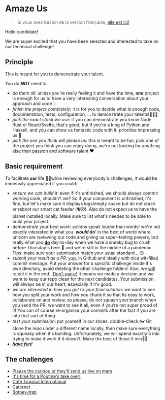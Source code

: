 # Amaze Us
> Si vous avez besoin de la version française, [elle est ici!](README.fr,md)

Hello candidate!



We are super excited that you have been selected and interested to take on our technical challenge!

## Principle
This is meant for you to demonstrate your talent.

You do ***NOT*** need to:

- *do them all*: unless you're really feeling it and have the time, ***one*** project is enough for us to have a very 
  interesting conversation about your approach and code 💡
- *finish the project completely*: it is for you to decide what is enough code, documentation, tests, configuration, ... 
  to demonstrate your talents!🏋🏻‍♀️
- *pick the exact stack we use*: if you can demonstrate you know Node, Rust or React/Svelte, that's good, but if you're 
  a king of Python and Haskell, and you can show us fantastic code with it, prioritize impressing us 💪
- *pick the one you think will please us*: this is meant to be fun, pick one of the project you think you can enjoy 
  doing,  we're not looking for anything else than passion and software talent ❤️



## Basic requirement

To facilitate ***our*** life 💁‍♂️while reviewing everybody's challenges, it would be immensily appreciated if you could:

- *ensure we can build it*: even if it's unfinished, we should always commit working code, shouldn't we? 
  So if your component is unfinished, it's fine, but let's make sure it displays logs/empty space but do not crash or 
  reboot our smart cat feeder (🐈😻). Also do not expect us to have the planet installed locally. Make sure to list 
  what's needed to be able to build your project. 
- *demonstrate your best work*: actions speak louder than words! 
  we're not exactly interested in what you '***would do***' in the best of world where unicorn are reviewing our code 
  and giving us super-testing powers, but really what you **<u>do</u>** day-to-day when we have a sneaky bug to crush 
  before Thursday's beer 🍻 and we're still in the middle of a pandemic. Tips: make sure your submission match your 
  usual standard... 😉
- *submit your result as a PR*: yup, in Github and ideally with nice wit-filled commit message. 
  Put your answer for a specific challenge inside it's own directory, avoid deleting the other challenge folders! Also, 
  we <u>will</u> reject it in the end...<u>Don't panic!</u> 
  It means we made a decision and we want to keep our repo clean for the next candidates. Your submission will always be
  in our heart, especially if it's good.
- *we are interested in how you got to your final solution*: we want to see how you split your work and how you chunk it 
  so that its easy to work, collaborate on and review, so please, do not squash your branch when you send the PR, we 
  want  to see it all, even if you’re not super proud of it! You can of course re-organise your commits after the fact 
  if you are into that sort of thing...
- *test your submission*: put yourself in our shoes. double-check.👓
  Git clone the repo under a different name locally, then make sure everything is squeaky when it's building. 
  Unfortunately, we will spend exactly 5 min trying to make it work if it doesn't. Make the best of those 5 min👸🏻 
- ***<u>have fun!</u>***



## The challenges

- [Please the caribou or they'll send us live on mars](caribou/Pleasy.md)
- [It's time for a Poutine's take over!](poutine/RobotMaker.md)
- [Cafe Tropical International](schitts/CafeTropical.md)
- [Caternet](caternet/CatWeb.md)
- [Botney-trap](botney-trap/Botney-trap.md)
